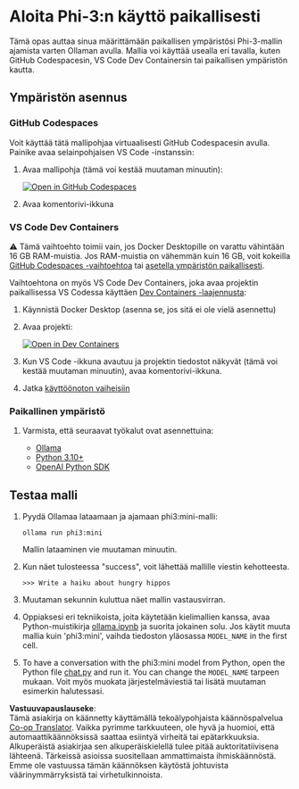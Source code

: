 <!--
CO_OP_TRANSLATOR_METADATA:
{
  "original_hash": "3edae6aebc3d0143037109e8af58f1ac",
  "translation_date": "2025-05-09T07:11:33+00:00",
  "source_file": "md/01.Introduction/01/01.EnvironmentSetup.md",
  "language_code": "fi"
}
-->
# Aloita Phi-3:n käyttö paikallisesti

Tämä opas auttaa sinua määrittämään paikallisen ympäristösi Phi-3-mallin ajamista varten Ollaman avulla. Mallia voi käyttää usealla eri tavalla, kuten GitHub Codespacesin, VS Code Dev Containersin tai paikallisen ympäristön kautta.

## Ympäristön asennus

### GitHub Codespaces

Voit käyttää tätä mallipohjaa virtuaalisesti GitHub Codespacesin avulla. Painike avaa selainpohjaisen VS Code -instanssin:

1. Avaa mallipohja (tämä voi kestää muutaman minuutin):

    [![Open in GitHub Codespaces](https://github.com/codespaces/badge.svg)](https://codespaces.new/microsoft/phi-3cookbook)

2. Avaa komentorivi-ikkuna

### VS Code Dev Containers

⚠️ Tämä vaihtoehto toimii vain, jos Docker Desktopille on varattu vähintään 16 GB RAM-muistia. Jos RAM-muistia on vähemmän kuin 16 GB, voit kokeilla [GitHub Codespaces -vaihtoehtoa](../../../../../md/01.Introduction/01) tai [asetella ympäristön paikallisesti](../../../../../md/01.Introduction/01).

Vaihtoehtona on myös VS Code Dev Containers, joka avaa projektin paikallisessa VS Codessa käyttäen [Dev Containers -laajennusta](https://marketplace.visualstudio.com/items?itemName=ms-vscode-remote.remote-containers):

1. Käynnistä Docker Desktop (asenna se, jos sitä ei ole vielä asennettu)
2. Avaa projekti:

    [![Open in Dev Containers](https://img.shields.io/static/v1?style=for-the-badge&label=Dev%20Containers&message=Open&color=blue&logo=visualstudiocode)](https://vscode.dev/redirect?url=vscode://ms-vscode-remote.remote-containers/cloneInVolume?url=https://github.com/microsoft/phi-3cookbook)

3. Kun VS Code -ikkuna avautuu ja projektin tiedostot näkyvät (tämä voi kestää muutaman minuutin), avaa komentorivi-ikkuna.
4. Jatka [käyttöönoton vaiheisiin](../../../../../md/01.Introduction/01)

### Paikallinen ympäristö

1. Varmista, että seuraavat työkalut ovat asennettuina:

    * [Ollama](https://ollama.com/)
    * [Python 3.10+](https://www.python.org/downloads/)
    * [OpenAI Python SDK](https://pypi.org/project/openai/)

## Testaa malli

1. Pyydä Ollamaa lataamaan ja ajamaan phi3:mini-malli:

    ```shell
    ollama run phi3:mini
    ```

    Mallin lataaminen vie muutaman minuutin.

2. Kun näet tulosteessa "success", voit lähettää mallille viestin kehotteesta.

    ```shell
    >>> Write a haiku about hungry hippos
    ```

3. Muutaman sekunnin kuluttua näet mallin vastausvirran.

4. Oppiaksesi eri tekniikoista, joita käytetään kielimallien kanssa, avaa Python-muistikirja [ollama.ipynb](../../../../../code/01.Introduce/ollama.ipynb) ja suorita jokainen solu. Jos käytit muuta mallia kuin 'phi3:mini', vaihda tiedoston yläosassa `MODEL_NAME` in the first cell.

5. To have a conversation with the phi3:mini model from Python, open the Python file [chat.py](../../../../../code/01.Introduce/chat.py) and run it. You can change the `MODEL_NAME` tarpeen mukaan. Voit myös muokata järjestelmäviestiä tai lisätä muutaman esimerkin halutessasi.

**Vastuuvapauslauseke**:  
Tämä asiakirja on käännetty käyttämällä tekoälypohjaista käännöspalvelua [Co-op Translator](https://github.com/Azure/co-op-translator). Vaikka pyrimme tarkkuuteen, ole hyvä ja huomioi, että automaattikäännöksissä saattaa esiintyä virheitä tai epätarkkuuksia. Alkuperäistä asiakirjaa sen alkuperäiskielellä tulee pitää auktoritatiivisena lähteenä. Tärkeissä asioissa suositellaan ammattimaista ihmiskäännöstä. Emme ole vastuussa tämän käännöksen käytöstä johtuvista väärinymmärryksistä tai virhetulkinnoista.